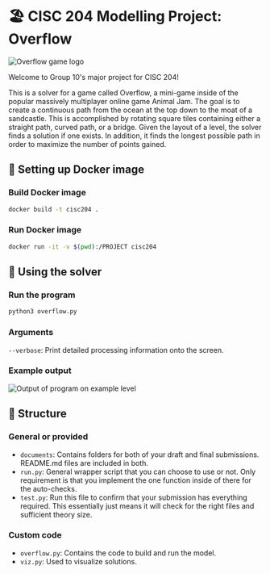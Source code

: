 # 🏖️ CISC 204 Modelling Project: Overflow

![Overflow game logo](https://static.wikia.nocookie.net/ajplaywild/images/c/cf/Minigame_splash_overflow.png/revision/latest?cb=20210522132908)

Welcome to Group 10's major project for CISC 204!

This is a solver for a game called Overflow, a mini-game inside of the popular massively multiplayer online game Animal Jam. The goal is to create a continuous path from the ocean at the top down to the moat of a sandcastle. This is accomplished by rotating square tiles containing either a straight path, curved path, or a bridge. Given the layout of a level, the solver finds a solution if one exists. In addition, it finds the longest possible path in order to maximize the number of points gained.


## 🐳 Setting up Docker image

### Build Docker image

```bash
docker build -t cisc204 .
```

### Run Docker image

```bash
docker run -it -v $(pwd):/PROJECT cisc204
```


## 🌊 Using the solver

### Run the program
```bash
python3 overflow.py
```

### Arguments
`--verbose`: Print detailed processing information onto the screen.

### Example output
![Output of program on example level](https://i.imgur.com/Xvmr8x6.png)


## 🏰 Structure

### General or provided

* `documents`: Contains folders for both of your draft and final submissions. README.md files are included in both.
* `run.py`: General wrapper script that you can choose to use or not. Only requirement is that you implement the one function inside of there for the auto-checks.
* `test.py`: Run this file to confirm that your submission has everything required. This essentially just means it will check for the right files and sufficient theory size.

### Custom code

* `overflow.py`: Contains the code to build and run the model.
* `viz.py`: Used to visualize solutions.

